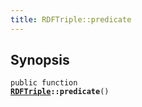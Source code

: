 ```yaml
---
title: RDFTriple::predicate
---
```


## Synopsis

<code>public function <b><a href="RDFTriple">RDFTriple</a>::predicate</b>()</code>

